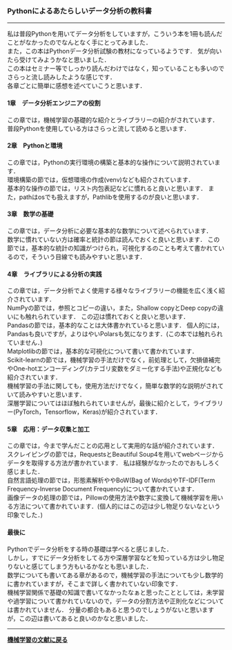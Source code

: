 ### Pythonによるあたらしいデータ分析の教科書

---

<p>
私は普段Pythonを用いてデータ分析をしていますが，こういう本を1冊も読んだことがなかったのでなんとなく手にとってみました．<br>
また，この本はPythonデータ分析試験の教材になっているようです．
気が向いたら受けてみようかなと思いました．<br>
この本はセミナー等でしっかり読んだわけではなく，知っていることも多いのでさらっと流し読みしたような感じです．<br>
各章ごとに簡単に感想を述べていこうと思います．
</p>

#### 1章　データ分析エンジニアの役割
<p>
この章では，機械学習の基礎的な紹介とライブラリーの紹介がされています．<br>
普段Pythonを使用している方はさらっと流して読めると思います．
</p>

#### 2章　Pythonと環境
<p>
この章では，Pythonの実行環境の構築と基本的な操作について説明されています．<br>
環境構築の節では，仮想環境の作成(venv)なども紹介されています．<br>
基本的な操作の節では，リスト内包表記などに慣れると良いと思います．
また，pathはosでも扱えますが，Pathlibを使用するのが良いと思います．
</p>

#### 3章　数学の基礎
<p>
この章では，データ分析に必要な基本的な数学について述べられています．<br>
数学に慣れていない方は確率と統計の節は読んでおくと良いと思います．
この節では，基本的な統計の知識がつけられ，可視化するのことも考えて書かれているので，そういう目線でも読みやすいと思います．
</p>

#### 4章　ライブラリによる分析の実践
<p>
この章では，データ分析でよく使用する様々なライブラリーの機能を広く浅く紹介されています．<br>
NumPyの節では，参照とコピーの違い，また，Shallow copyとDeep copyの違いにも触れられています．
この辺は慣れておくと良いと思います．<br>
Pandasの節では，基本的なことは大体書かれていると思います．
個人的には，Pandasも良いですが，よりはやいPolarsも気になります．(この本では触れられていません．)<br>
Matplotlibの節では，基本的な可視化について書いて書かれています．<br>
Scikit-learnの節では，機械学習の手法だけでなく，前処理として，欠損値補完やOne-hotエンコーディング(カテゴリ変数をダミー化する手法)や正規化なども紹介されています．<br>
機械学習の手法に関しても，使用方法だけでなく，簡単な数学的な説明がされていて読みやすいと思います．<br>
深層学習についてはほぼ触れられていませんが，最後に紹介として，ライブラリー(PyTorch，Tensorflow，Keras)が紹介されています．
</p>

#### 5章　応用：データ収集と加工
<p>
この章では，今まで学んだことの応用として実用的な話が紹介されています．<br>
スクレイピングの節では，RequestsとBeautiful Soup4を用いてwebページからデータを取得する方法が書かれています．
私は経験がなかったのでおもしろく感じました．<br>
自然言語処理の節では，形態素解析ややBoW(Bag of Words)やTF-IDF(Term Frequency-Inverse Document Frequency)について書かれています．<br>
画像データの処理の節では，Pillowの使用方法や数字に変換して機械学習を用いる方法について書かれています．(個人的にはこの辺は少し物足りないなという印象でした．)
</p>

#### 最後に
<p>
Pythonでデータ分析をする時の基礎は学べると感じました．<br>
しかし，すでにデータ分析をしてる方や深層学習などを知っている方は少し物足りないと感じてしまう方もいるかなとも思いました．<br>
数学についても書いてある章があるので，機械学習の手法についても少し数学的に書かれていますが，そこまで詳しく書かれていない印象です．<br>
機械学習関係で基礎の知識で書いてなかったなぁと思ったこととしては，未学習や過学習について書かれていないので，データの分割方法や正則化などについては書かれていません．
分量の都合もあると思うのでしょうがないと思いますが，この辺は書いてあると良いのかなと思いました．
</p>


---

**[機械学習の文献に戻る](/posts/20190506)**